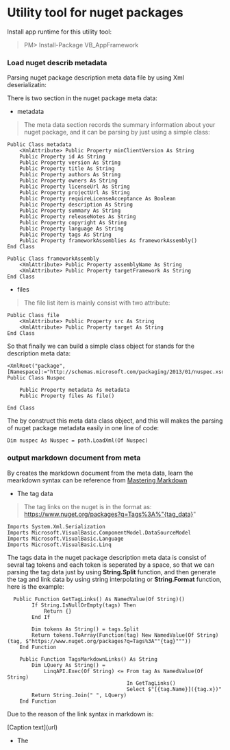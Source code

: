 # Utility tool for nuget packages

Install app runtime for this utility tool:
> PM> Install-Package VB_AppFramework

### Load nuget describ metadata

Parsing nuget package description meta data file by using Xml deserializatin:

There is two section in the nuget package meta data:

+ metadata

> The meta data section records the summary information about your nuget package, and it can be parsing by just using a simple class:

```visualbasic
Public Class metadata
    <XmlAttribute> Public Property minClientVersion As String
    Public Property id As String
    Public Property version As String
    Public Property title As String
    Public Property authors As String
    Public Property owners As String
    Public Property licenseUrl As String
    Public Property projectUrl As String
    Public Property requireLicenseAcceptance As Boolean
    Public Property description As String
    Public Property summary As String
    Public Property releaseNotes As String
    Public Property copyright As String
    Public Property language As String
    Public Property tags As String
    Public Property frameworkAssemblies As frameworkAssembly()
End Class
    
Public Class frameworkAssembly
    <XmlAttribute> Public Property assemblyName As String
    <XmlAttribute> Public Property targetFramework As String
End Class
```

+ files

> The file list item is mainly consist with two attribute:
```visualbasic
Public Class file
    <XmlAttribute> Public Property src As String
    <XmlAttribute> Public Property target As String
End Class
```

So that finally we can build a simple class object for stands for the description meta data:
```visualbasic
<XmlRoot("package", [Namespace]:="http://schemas.microsoft.com/packaging/2013/01/nuspec.xsd")>
Public Class Nuspec

    Public Property metadata As metadata
    Public Property files As file()

End Class
```

The by construct this meta data class object, and this will makes the parsing of nuget package metadata easily in one line of code:
```visualbasic
Dim nuspec As Nuspec = path.LoadXml(Of Nuspec)
```

### output markdown document from meta
By creates the markdown document from the meta data, learn the mearkdown syntax can be reference from [Mastering Markdown](https://guides.github.com/features/mastering-markdown/)

+ The tag data

> The tag links on the nuget is in the format as:
> https://www.nuget.org/packages?q=Tags%3A%"{tag_data}"

```visualbasic
Imports System.Xml.Serialization
Imports Microsoft.VisualBasic.ComponentModel.DataSourceModel
Imports Microsoft.VisualBasic.Language
Imports Microsoft.VisualBasic.Linq
```

The tags data in the nuget package description meta data is consist of sevral tag tokens and each token is seperated by a space, so that we can parsing the tag data just by using **String.Split** function, and then generate the tag and link data by using string interpolating or **String.Format** function, here is the example:

```visualbasic
  Public Function GetTagLinks() As NamedValue(Of String)()
        If String.IsNullOrEmpty(tags) Then
            Return {}
        End If

        Dim tokens As String() = tags.Split
        Return tokens.ToArray(Function(tag) New NamedValue(Of String)(tag, $"https://www.nuget.org/packages?q=Tags%3A""{tag}"""))
    End Function

    Public Function TagsMarkdownLinks() As String
        Dim LQuery As String() =
            LinqAPI.Exec(Of String) <= From tag As NamedValue(Of String)
                                       In GetTagLinks()
                                       Select $"[{tag.Name}]({tag.x})"
        Return String.Join(" ", LQuery)
    End Function
```

Due to the reason of the link syntax in markdown is:

\[Caption text\](url)

+ The 

